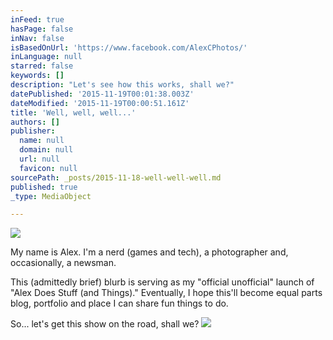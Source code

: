 ```yaml
---
inFeed: true
hasPage: false
inNav: false
isBasedOnUrl: 'https://www.facebook.com/AlexCPhotos/'
inLanguage: null
starred: false
keywords: []
description: "Let's see how this works, shall we?"
datePublished: '2015-11-19T00:01:38.003Z'
dateModified: '2015-11-19T00:00:51.161Z'
title: 'Well, well, well...'
authors: []
publisher:
  name: null
  domain: null
  url: null
  favicon: null
sourcePath: _posts/2015-11-18-well-well-well.md
published: true
_type: MediaObject

---
```

![](https://the-grid-user-content.s3-us-west-2.amazonaws.com/2b51e47b-ec41-48ee-a63a-5a3bc09f2e93.jpg)

My name is Alex. I'm a nerd (games and tech), a photographer and, occasionally, a newsman.

This (admittedly brief) blurb is serving as my "official unofficial" launch of "Alex Does Stuff (and Things)." Eventually, I hope this'll become equal parts blog, portfolio and place I can share fun things to do.

So... let's get this show on the road, shall we?
![](https://the-grid-user-content.s3-us-west-2.amazonaws.com/51ad58c5-c2a1-453b-8da8-919a9a901e1f.jpg)